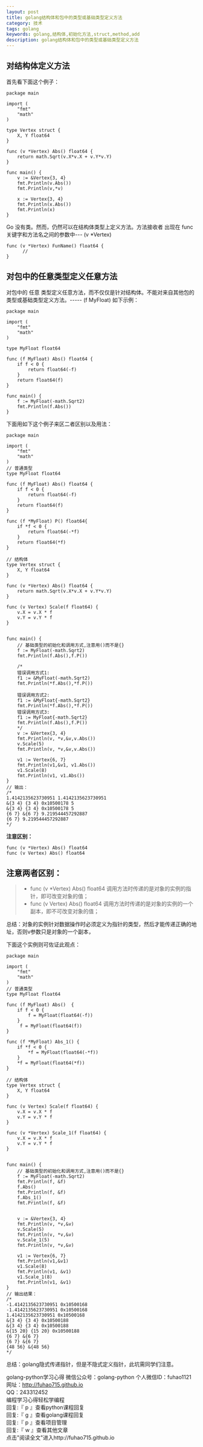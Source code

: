 ```yaml
---
layout: post
title: golang结构体和包中的类型或基础类型定义方法
category: 技术
tags: golang
keywords: golang,结构体,初始化方法,struct,method,add
description: golang结构体和包中的类型或基础类型定义方法
---
```




## 对结构体定义方法
首先看下面这个例子：

```
package main

import (
    "fmt"
    "math"
)

type Vertex struct {
    X, Y float64
}

func (v *Vertex) Abs() float64 {
    return math.Sqrt(v.X*v.X + v.Y*v.Y)
}

func main() {
    v := &Vertex{3, 4}
    fmt.Println(v.Abs())
    fmt.Println(v,*v)
    
    x := Vertex{3, 4}
    fmt.Println(x.Abs())
    fmt.Println(x)   
}
```

Go 没有类。然而，仍然可以在结构体类型上定义方法。方法接收者 出现在 func 关键字和方法名之间的参数中---    (v *Vertex)

```
func (v *Vertex) FunName() float64 {
      // 
}
```

## 对包中的任意类型定义任意方法  
对包中的 任意 类型定义任意方法，而不仅仅是针对结构体。不能对来自其他包的类型或基础类型定义方法。-----  (f MyFloat)
如下示例：

```
package main

import (
    "fmt"
    "math"
)

type MyFloat float64

func (f MyFloat) Abs() float64 {
    if f < 0 {
        return float64(-f)
    }
    return float64(f)
}

func main() {
    f := MyFloat(-math.Sqrt2)
    fmt.Println(f.Abs())
}

```

下面用如下这个例子来区二者区别以及用法：

```
package main

import (
    "fmt"
    "math"
)
// 普通类型
type MyFloat float64

func (f MyFloat) Abs() float64 {
    if f < 0 {
        return float64(-f)
    }
    return float64(f)
}

func (f *MyFloat) P() float64{
    if *f < 0 {
        return float64(-*f)
    }
    return float64(*f)
}

// 结构体
type Vertex struct {
    X, Y float64
}

func (v *Vertex) Abs() float64 {
    return math.Sqrt(v.X*v.X + v.Y*v.Y)
}

func (v Vertex) Scale(f float64) {
    v.X = v.X * f
    v.Y = v.Y * f
}


func main() {
    // 基础类型的初始化和调用方式,注意用()而不是{}
    f := MyFloat(-math.Sqrt2)
    fmt.Println(f.Abs(),f.P())
    
    /* 
	错误调用方式1:
    f1 := &MyFloat(-math.Sqrt2)
    fmt.Println(*f.Abs(),*f.P())

	错误调用方式2:
	f1 := &MyFloat{-math.Sqrt2}
    fmt.Println(*f.Abs(),*f.P())
	错误调用方式3:
	f1 := MyFloat{-math.Sqrt2}
    fmt.Println(f.Abs(),f.P())
    */
    v := &Vertex{3, 4}
    fmt.Println(v, *v,&v,v.Abs())
    v.Scale(5)
    fmt.Println(v, *v,&v,v.Abs())
    
    v1 := Vertex{6, 7}
    fmt.Println(v1,&v1, v1.Abs())
    v1.Scale(8)
    fmt.Println(v1, v1.Abs())
}
// 输出：
/*
1.4142135623730951 1.4142135623730951
&{3 4} {3 4} 0x10500178 5
&{3 4} {3 4} 0x10500178 5
{6 7} &{6 7} 9.219544457292887
{6 7} 9.219544457292887
*/
```

**注意区别：**

```
func (v *Vertex) Abs() float64 
func (v Vertex) Abs() float64 
```

## 注意两者区别：
> * func (v *Vertex) Abs() float64 
    调用方法时传递的是对象的实例的指针，即可改变对象的值；
> * func (v Vertex) Abs() float64 
调用方法时传递的是对象的实例的一个副本，即不可改变对象的值；

总结：对象的实例针对数据操作时必须定义为指针的类型，然后才能传递正确的地址，否则v参数只是对象的一个副本，

下面这个实例则可佐证此观点：

```
package main

import (
    "fmt"
    "math"
)
// 普通类型
type MyFloat float64

func (f MyFloat) Abs()  {
    if f < 0 {
        f = MyFloat(float64(-f))
    }
	 f = MyFloat(float64(f))
}

func (f *MyFloat) Abs_1() {
    if *f < 0 {
        *f = MyFloat(float64(-*f))
    }
	*f = MyFloat(float64(*f))
}

// 结构体
type Vertex struct {
    X, Y float64
}

func (v Vertex) Scale(f float64) {
    v.X = v.X * f
    v.Y = v.Y * f
}

func (v *Vertex) Scale_1(f float64) {
    v.X = v.X * f
    v.Y = v.Y * f
}


func main() {
    // 基础类型的初始化和调用方式,注意用()而不是{}
    f := MyFloat(-math.Sqrt2)
    fmt.Println(f, &f)
    f.Abs()
    fmt.Println(f, &f)
    f.Abs_1()
    fmt.Println(f, &f)
    
    
    v := &Vertex{3, 4}
    fmt.Println(v, *v,&v)
    v.Scale(5)
    fmt.Println(v, *v,&v)
    v.Scale_1(5)
    fmt.Println(v, *v,&v)
    
    v1 := Vertex{6, 7}
    fmt.Println(v1,&v1)
    v1.Scale(8)
    fmt.Println(v1, &v1)
    v1.Scale_1(8)
    fmt.Println(v1, &v1)
}
// 输出结果：
/*
-1.4142135623730951 0x10500168
-1.4142135623730951 0x10500168
1.4142135623730951 0x10500168
&{3 4} {3 4} 0x10500188
&{3 4} {3 4} 0x10500188
&{15 20} {15 20} 0x10500188
{6 7} &{6 7}
{6 7} &{6 7}
{48 56} &{48 56}
*/
```


总结：golang隐式传递指针，但是不隐式定义指针，此坑需同学们注意。



golang-python学习心得 
微信公众号：golang-python
个人微信ID：fuhao1121  
网址：http://fuhao715.github.io  
QQ：243312452   
编程学习心得轻松学编程   
回复:『 p 』查看python课程回复  
回复:『 g 』查看golang课程回复  
回复:『 p 』查看项目管理  
回复:『 w 』查看其他文章   
点击"阅读全文"进入http://fuhao715.github.io  